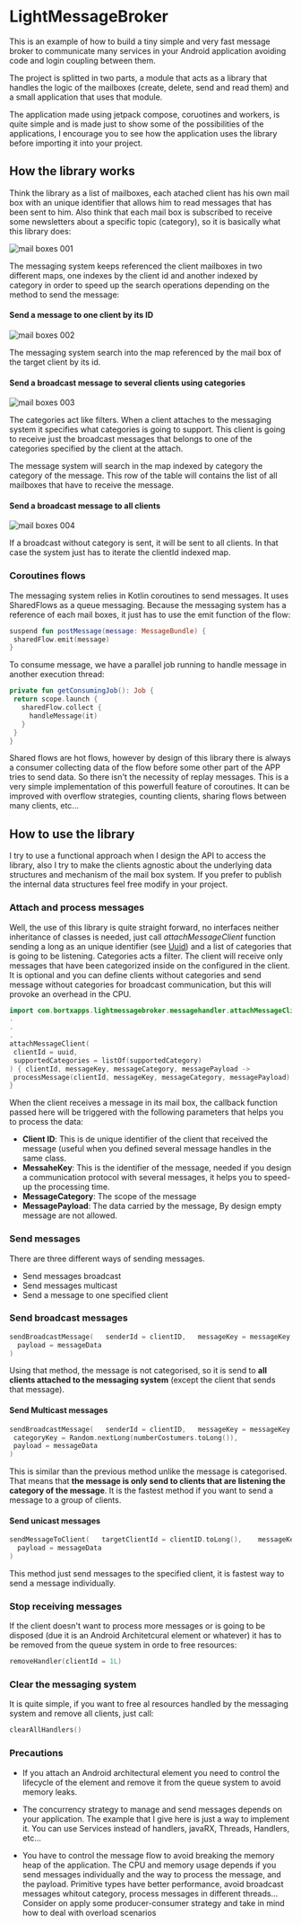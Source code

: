 # LightMessageBroker
This is an example of how to build a tiny simple and very fast message broker to communicate many services in your Android application avoiding code and login coupling between them.

The project is splitted in two parts, a module that acts as a library that handles the logic of the mailboxes (create, delete, send and read them) and a small application that uses that module.

The application made using jetpack compose, coruotines and workers, is quite simple and is made just to show some of the possibilities of the applications, I encourage you to see how the application uses the library before importing it into your project.


## How the library works

Think the library as a list of mailboxes, each atached client has his own mail box with an unique identifier that allows him to read messages that has been sent to him. Also think that each mail box is subscribed to receive some newsletters about a specific topic (category), so it is basically what this library does:

![mail boxes 001](https://user-images.githubusercontent.com/52082881/192149631-8979180c-0a73-4b9a-bf4e-d9a4ec10599b.jpeg)

The messaging system keeps referenced the client mailboxes in two different maps, one indexes by the client id and another indexed by category in order to speed up the search operations depending on the method to send the message:

#### Send a message to one client by its ID

![mail boxes 002](https://user-images.githubusercontent.com/52082881/192159832-95a88d81-47cd-43dc-90e5-96f992d0c9a6.jpeg)

The messaging system search into the map referenced by the mail box of the target client by its id.

#### Send a broadcast message to several clients using categories

![mail boxes 003](https://user-images.githubusercontent.com/52082881/192160017-99212a67-3aa4-4844-b773-dbb113a24bbc.jpeg)

The categories act like filters. When a client attaches to the messaging system it specifies what categories is going to support. This client is going to receive just the broadcast messages that belongs to one of the categories specified by the client at the attach.

The message system will search in the map indexed by category the category of the message. This row of the table will contains the list of all mailboxes that have to receive the message.

#### Send a broadcast message to all clients

![mail boxes 004](https://user-images.githubusercontent.com/52082881/192160057-6ac61b12-809b-4ca8-8cf2-045f8d87664e.jpeg)

If a broadcast without category is sent, it will be sent to all clients. In that case the system just has to iterate the clientId indexed map.

### Coroutines flows

The messaging system relies in Kotlin coroutines to send messages. It uses SharedFlows as a queue messaging. Because the messaging system has a reference of each mail boxes, it just has to use the emit function of the flow:

```kotlin
suspend fun postMessage(message: MessageBundle) {
 sharedFlow.emit(message)
}
```

To consume message, we have a parallel job running to handle message in another execution thread:

```kotlin
private fun getConsumingJob(): Job {
 return scope.launch {
   sharedFlow.collect {
     handleMessage(it)
   }
 }
}
```

Shared flows are hot flows, however by design of this library there is always a consumer collecting data of the flow before some other part of the APP tries to send data. So there isn't the necessity of replay messages. This is a very simple implementation of this powerfull feature of coroutines. It can be improved with overflow strategies, counting clients, sharing flows between many clients, etc...


## How to use the library

I try to use a functional approach when I design the API to access the library, also I try to make the clients agnostic about the underlying data structures and mechanism of the mail box system. If you prefer to publish the internal data structures feel free modify in your project.

### Attach and process messages

Well, the use of this library is quite straight forward, no interfaces neither inheritance of classes is needed, just call *attachMessageClient* function sending a long as an unique identifier (see [Uuid](https://developer.android.com/reference/kotlin/java/util/UUID)) and a list of categories that is going to be listening. Categories acts a filter. The client will receive only messages that have been categorized inside on the configured in the client. It is optional and you can define clients without categories and send message without categories for broadcast communication, but this will provoke an overhead in the CPU.

```kotlin
import com.bortxapps.lightmessagebroker.messagehandler.attachMessageClient
.
.
.
attachMessageClient(
 clientId = uuid,
 supportedCategories = listOf(supportedCategory)
) { clientId, messageKey, messageCategory, messagePayload ->
 processMessage(clientId, messageKey, messageCategory, messagePayload)
}
```
When the client receives a message in its mail box, the callback function passed here will be triggered with the following parameters that helps you to process the data:

- **Client ID**: This is de unique identifier of the client that received the message (useful when you defined several message handles in the same class.
- **MessaheKey**: This is the identifier of the message, needed if you design a communication protocol with several messages, it helps you to speed-up the processing time.
- **MessageCategory**: The scope of the message
- **MessagePayload**: The data carried by the message, By design empty message are not allowed.

### Send messages

There are three different ways of sending messages.
- Send messages broadcast
- Send messages multicast
- Send a message to one specified client

### Send broadcast messages

```kotlin 
sendBroadcastMessage(   senderId = clientID,   messageKey = messageKey,
  payload = messageData
)
```

Using that method, the message is not categorised, so it is send to **all clients attached to the messaging system** (except the client that sends that message).

#### Send Multicast messages

```kotlin 
sendBroadcastMessage(   senderId = clientID,   messageKey = messageKey,
 categoryKey = Random.nextLong(numberCostumers.toLong()),
 payload = messageData
)
```
This is similar than the previous method unlike the message is categorised. That means that **the message is only send to clients that are listening the category of the message**. It is the fastest method if you want to send a message to a group of clients.

#### Send unicast messages

```kotlin 
sendMessageToClient(   targetClientId = clientID.toLong(),    messageKey = messageKey,
  payload = messageData
)
```
This method just send messages to the specified client, it is fastest way to send a message individually.

### Stop receiving messages

If the client doesn't want to process more messages or is going to be disposed (due it is an Android Architetcural element or whatever) it has to be removed from the queue system in orde to free resources:

```kotlin 
removeHandler(clientId = 1L)
```
### Clear the messaging system

It is quite simple, if you want to free al resources handled by the messaging system and remove all clients, just call:

```kotlin 
clearAllHandlers()
```
### Precautions

- If you attach an Android architectural element you need to control the lifecycle of the element and remove it from the queue system to avoid memory leaks.

- The concurrency strategy to manage and send messages depends on your application. The example that I give here is just a way to implement it. You can use Services instead of handlers, javaRX, Threads, Handlers, etc...

- You have to control the message flow to avoid breaking the memory heap of the application. The CPU and memory usage depends if you send messages individually and the way to process the message, and the payload. Primitive types have better performance, avoid broadcast messages whitout category, process messages in different threads... Consider on apply some producer-consumer strategy and take in mind how to deal with overload scenarios

            
